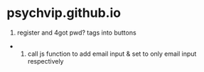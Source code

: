 # psychvip.github.io
1. register and 4got pwd? <A> tags into buttons
* 1. call js function to add email input & set to only email input respectively